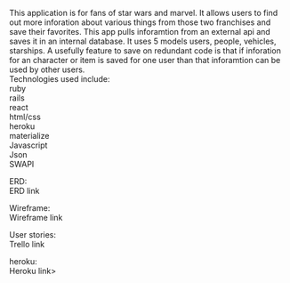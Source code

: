 This application is for fans of star wars and marvel. It allows users to find out more inforation about various things from those two franchises and save their favorites. This app pulls inforamtion from an external api and saves it in an internal database. It uses 5 models users, people, vehicles, starships. A usefully feature to save on redundant code is that if inforation for an character or item is saved for one user than that inforamtion can be used by other users.
<br/>
Technologies used include: <br/>
ruby <br/>
rails <br/>
react <br/>
html/css <br/>
heroku <br/>
materialize <br/>
Javascript <br/>
Json <br/>
SWAPI <br/>

ERD: <br/>
<a herf="https://docs.google.com/document/d/1hLXrdJD6D-2HSkvFT2PQcAvyUaNAID0TpZhg9ChTCw0/edit"> ERD link</a><br/>

Wireframe:<br/>
<a herf ="https://docs.google.com/document/d/10YN2frzIV_X3J2dwaMNf-cBfe-LT60FFn2twICrPtYM/edit">Wireframe link</a><br/>

User stories:<br/>
<a herf="https://trello.com/b/LbjYurS2/fansite">Trello link</a><br/>

heroku:<br/>
<a herf="https://fansitedw.herokuapp.com/">Heroku link</a>>